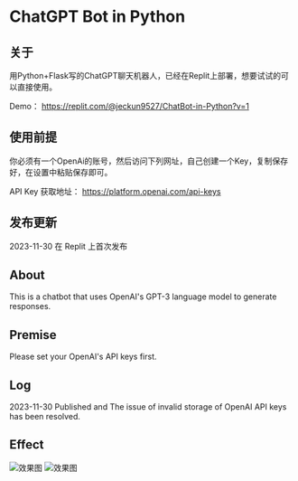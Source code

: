 # ChatGPT Bot in Python

## 关于

用Python+Flask写的ChatGPT聊天机器人，已经在Replit上部署，想要试试的可以直接使用。

Demo： https://replit.com/@jeckun9527/ChatBot-in-Python?v=1

## 使用前提

你必须有一个OpenAi的账号，然后访问下列网址，自己创建一个Key，复制保存好，在设置中粘贴保存即可。

API Key 获取地址： https://platform.openai.com/api-keys

## 发布更新
2023-11-30 在 Replit 上首次发布

## About
This is a chatbot that uses OpenAI's GPT-3 language model to generate responses.

## Premise
Please set your OpenAI's API keys first.

## Log
2023-11-30 Published and The issue of invalid storage of OpenAI API keys has been resolved.

## Effect
![效果图](https://github.com/jeckun/ChatGPT-bot-in-python/blob/main/static/img/2566-11-30-20.29.55.webp)
![效果图](https://github.com/jeckun/ChatGPT-bot-in-python/blob/main/static/img/2566-11-30-20.30.24.webp)
